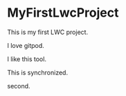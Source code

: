 # MyFirstLwcProject
This is my first LWC project.

I love gitpod.

I like this tool.

This is synchronized.

second.